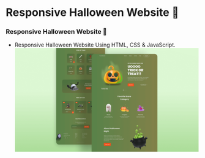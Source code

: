 # Responsive Halloween Website 🎃
### Responsive Halloween Website 🎃

- Responsive Halloween Website Using HTML, CSS & JavaScript.
![halloween](/preview.png)
